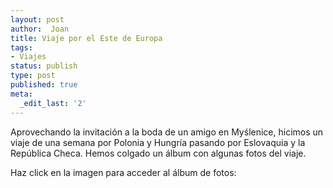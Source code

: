 ```yaml
---
layout: post
author:  Joan
title: Viaje por el Este de Europa
tags:
- Viajes
status: publish
type: post
published: true
meta:
  _edit_last: '2'
---
```

Aprovechando la invitación a la boda de un amigo en Myślenice, hicimos un viaje de una semana por Polonia y Hungría pasando por Eslovaquia y la República Checa. Hemos colgado un álbum con algunas fotos del viaje. 

Haz click en la imagen para acceder al álbum de fotos:

<a href="http://www.flickr.com/photos/lerion/sets/72157622032841160/"><img alt="" src="https://farm3.staticflickr.com/2564/3818473735_1709b3e42b_z.jpg" class="alignnone" /></a>


